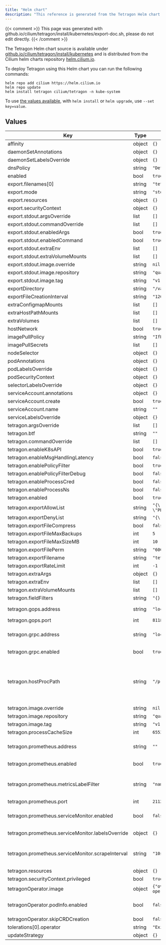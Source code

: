 ```yaml
---
title: "Helm chart"
description: "This reference is generated from the Tetragon Helm chart values."
---
```


{{< comment >}}
This page was generated with github.io/cilium/tetragon/install/kubernetes/export-doc.sh,
please do not edit directly.
{{< /comment >}}

The Tetragon Helm chart source is available under 
[github.io/cilium/tetragon/install/kubernetes](https://github.com/cilium/tetragon/tree/main/install/kubernetes)
and is distributed from the Cilium helm charts repository [helm.cilium.io](https://helm.cilium.io).

To deploy Tetragon using this Helm chart you can run the following commands:
```shell-session
helm repo add cilium https://helm.cilium.io
helm repo update
helm install tetragon cilium/tetragon -n kube-system
```

To use [the values available](#values), with `helm install` or `helm upgrade`, use `--set key=value`.

## Values

| Key | Type | Default | Description |
|-----|------|---------|-------------|
| affinity | object | `{}` |  |
| daemonSetAnnotations | object | `{}` |  |
| daemonSetLabelsOverride | object | `{}` |  |
| dnsPolicy | string | `"Default"` |  |
| enabled | bool | `true` |  |
| export.filenames[0] | string | `"tetragon.log"` |  |
| export.mode | string | `"stdout"` |  |
| export.resources | object | `{}` |  |
| export.securityContext | object | `{}` |  |
| export.stdout.argsOverride | list | `[]` |  |
| export.stdout.commandOverride | list | `[]` |  |
| export.stdout.enabledArgs | bool | `true` |  |
| export.stdout.enabledCommand | bool | `true` |  |
| export.stdout.extraEnv | list | `[]` |  |
| export.stdout.extraVolumeMounts | list | `[]` |  |
| export.stdout.image.override | string | `nil` |  |
| export.stdout.image.repository | string | `"quay.io/cilium/hubble-export-stdout"` |  |
| export.stdout.image.tag | string | `"v1.0.3"` |  |
| exportDirectory | string | `"/var/run/cilium/tetragon"` |  |
| exportFileCreationInterval | string | `"120s"` |  |
| extraConfigmapMounts | list | `[]` |  |
| extraHostPathMounts | list | `[]` |  |
| extraVolumes | list | `[]` |  |
| hostNetwork | bool | `true` |  |
| imagePullPolicy | string | `"IfNotPresent"` |  |
| imagePullSecrets | list | `[]` |  |
| nodeSelector | object | `{}` |  |
| podAnnotations | object | `{}` |  |
| podLabelsOverride | object | `{}` |  |
| podSecurityContext | object | `{}` |  |
| selectorLabelsOverride | object | `{}` |  |
| serviceAccount.annotations | object | `{}` |  |
| serviceAccount.create | bool | `true` |  |
| serviceAccount.name | string | `""` |  |
| serviceLabelsOverride | object | `{}` |  |
| tetragon.argsOverride | list | `[]` |  |
| tetragon.btf | string | `""` |  |
| tetragon.commandOverride | list | `[]` |  |
| tetragon.enableK8sAPI | bool | `true` |  |
| tetragon.enableMsgHandlingLatency | bool | `false` |  |
| tetragon.enablePolicyFilter | bool | `true` |  |
| tetragon.enablePolicyFilterDebug | bool | `false` |  |
| tetragon.enableProcessCred | bool | `false` |  |
| tetragon.enableProcessNs | bool | `false` |  |
| tetragon.enabled | bool | `true` |  |
| tetragon.exportAllowList | string | `"{\"event_set\":[\"PROCESS_EXEC\", \"PROCESS_EXIT\", \"PROCESS_KPROBE\", \"PROCESS_UPROBE\", \"PROCESS_TRACEPOINT\"]}"` |  |
| tetragon.exportDenyList | string | `"{\"health_check\":true}\n{\"namespace\":[\"\", \"cilium\", \"kube-system\"]}"` |  |
| tetragon.exportFileCompress | bool | `false` |  |
| tetragon.exportFileMaxBackups | int | `5` |  |
| tetragon.exportFileMaxSizeMB | int | `10` |  |
| tetragon.exportFilePerm | string | `"600"` |  |
| tetragon.exportFilename | string | `"tetragon.log"` |  |
| tetragon.exportRateLimit | int | `-1` |  |
| tetragon.extraArgs | object | `{}` |  |
| tetragon.extraEnv | list | `[]` |  |
| tetragon.extraVolumeMounts | list | `[]` |  |
| tetragon.fieldFilters | string | `"{}"` |  |
| tetragon.gops.address | string | `"localhost"` | The address at which to expose gops. |
| tetragon.gops.port | int | `8118` | The port at which to expose gops. |
| tetragon.grpc.address | string | `"localhost:54321"` | The address at which to expose gRPC. Examples: localhost:54321, unix:///var/run/tetragon/tetragon.sock |
| tetragon.grpc.enabled | bool | `true` | Whether to enable exposing Tetragon gRPC. |
| tetragon.hostProcPath | string | `"/proc"` | Location of the host proc filesystem in the runtime environment. If the runtime runs in the host, the path is /proc. Exceptions to this are environments like kind, where the runtime itself does not run on the host. |
| tetragon.image.override | string | `nil` |  |
| tetragon.image.repository | string | `"quay.io/cilium/tetragon"` |  |
| tetragon.image.tag | string | `"v1.0.1"` |  |
| tetragon.processCacheSize | int | `65536` |  |
| tetragon.prometheus.address | string | `""` | The address at which to expose metrics. Set it to "" to expose on all available interfaces. |
| tetragon.prometheus.enabled | bool | `true` | Whether to enable exposing Tetragon metrics. |
| tetragon.prometheus.metricsLabelFilter | string | `"namespace,workload,pod,binary"` | The labels to include with supporting metrics. The possible values are "namespace", "workload", "pod" and "binary". |
| tetragon.prometheus.port | int | `2112` | The port at which to expose metrics. |
| tetragon.prometheus.serviceMonitor.enabled | bool | `false` | Whether to create a 'ServiceMonitor' resource targeting the 'tetragon' pods. |
| tetragon.prometheus.serviceMonitor.labelsOverride | object | `{}` | The set of labels to place on the 'ServiceMonitor' resource. |
| tetragon.prometheus.serviceMonitor.scrapeInterval | string | `"10s"` | Interval at which metrics should be scraped. If not specified, Prometheus' global scrape interval is used. |
| tetragon.resources | object | `{}` |  |
| tetragon.securityContext.privileged | bool | `true` |  |
| tetragonOperator.image | object | `{"override":null,"pullPolicy":"IfNotPresent","repository":"quay.io/cilium/tetragon-operator","suffix":"","tag":"v1.0.1"}` | tetragon-operator image. |
| tetragonOperator.podInfo.enabled | bool | `false` | Enables the PodInfo CRD and the controller that reconciles PodInfo custom resources. |
| tetragonOperator.skipCRDCreation | bool | `false` |  |
| tolerations[0].operator | string | `"Exists"` |  |
| updateStrategy | object | `{}` |  |

